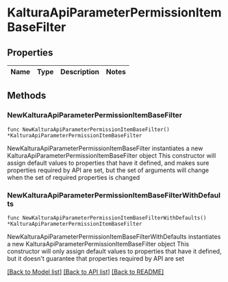 # KalturaApiParameterPermissionItemBaseFilter

## Properties

Name | Type | Description | Notes
------------ | ------------- | ------------- | -------------

## Methods

### NewKalturaApiParameterPermissionItemBaseFilter

`func NewKalturaApiParameterPermissionItemBaseFilter() *KalturaApiParameterPermissionItemBaseFilter`

NewKalturaApiParameterPermissionItemBaseFilter instantiates a new KalturaApiParameterPermissionItemBaseFilter object
This constructor will assign default values to properties that have it defined,
and makes sure properties required by API are set, but the set of arguments
will change when the set of required properties is changed

### NewKalturaApiParameterPermissionItemBaseFilterWithDefaults

`func NewKalturaApiParameterPermissionItemBaseFilterWithDefaults() *KalturaApiParameterPermissionItemBaseFilter`

NewKalturaApiParameterPermissionItemBaseFilterWithDefaults instantiates a new KalturaApiParameterPermissionItemBaseFilter object
This constructor will only assign default values to properties that have it defined,
but it doesn't guarantee that properties required by API are set


[[Back to Model list]](../README.md#documentation-for-models) [[Back to API list]](../README.md#documentation-for-api-endpoints) [[Back to README]](../README.md)


